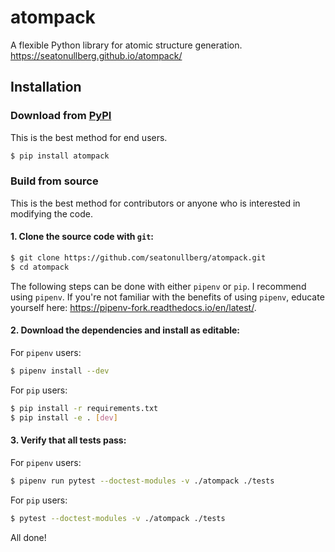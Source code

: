 # atompack
A flexible Python library for atomic structure generation.
https://seatonullberg.github.io/atompack/

## Installation

### Download from [PyPI](https://pypi.org/project/atompack/)

This is the best method for end users.

```bash
$ pip install atompack
```

### Build from source

This is the best method for contributors or anyone who is interested in modifying the code.

#### 1. Clone the source code with `git`:

```bash
$ git clone https://github.com/seatonullberg/atompack.git
$ cd atompack
```

The following steps can be done with either `pipenv` or `pip`. I recommend using `pipenv`. If you're not familiar with the benefits of using `pipenv`, educate yourself here: https://pipenv-fork.readthedocs.io/en/latest/.

#### 2. Download the dependencies and install as editable:

For `pipenv` users:

```bash
$ pipenv install --dev
```

For `pip` users:

```bash
$ pip install -r requirements.txt
$ pip install -e . [dev]
```

#### 3. Verify that all tests pass:

For `pipenv` users:

```bash
$ pipenv run pytest --doctest-modules -v ./atompack ./tests
```

For `pip` users:

```bash
$ pytest --doctest-modules -v ./atompack ./tests
```

All done!
